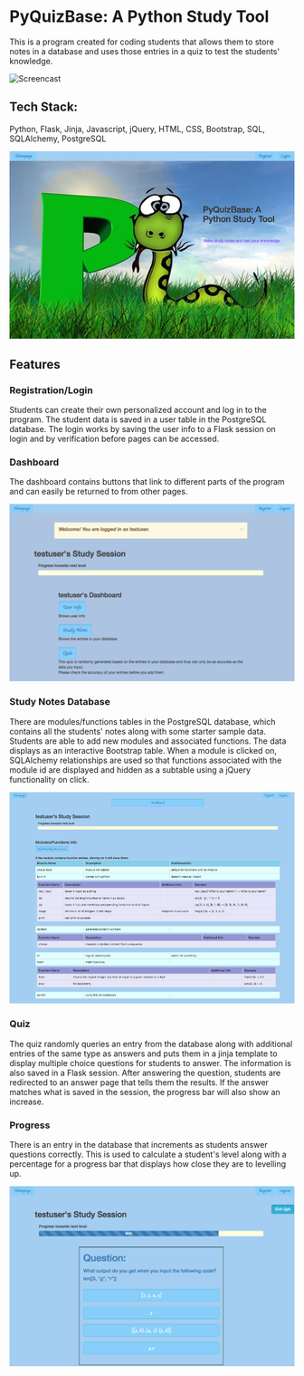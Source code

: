 PyQuizBase: A Python Study Tool
===============================

This is a program created for coding students that allows them to store notes in a database and uses those entries in a quiz to test the students' knowledge.

![Screencast](/static/img/screencast.gif)

Tech Stack:
-----------
Python, Flask, Jinja, Javascript, jQuery, HTML, CSS, Bootstrap, SQL, SQLAlchemy, PostgreSQL

![Homepage](/static/img/Homepage.png)

Features
--------

### Registration/Login

Students can create their own personalized account and log in to the program. The student data is saved in a user table in the PostgreSQL database. The login works by saving the user info to a Flask session on login and by verification before pages can be accessed.

### Dashboard

The dashboard contains buttons that link to different parts of the program and can easily be returned to from other pages.

![Dashboard](/static/img/Dashboard.png)

### Study Notes Database

There are modules/functions tables in the PostgreSQL database, which contains all the students' notes along with some starter sample data. Students are able to add new modules and associated functions. The data displays as an interactive Bootstrap table. When a module is clicked on, SQLAlchemy relationships are used so that functions associated with the module id are displayed and hidden as a subtable using a jQuery functionality on click.

![Study Notes Table](/static/img/Study_Notes_Table.png)

### Quiz

The quiz randomly queries an entry from the database along with additional entries of the same type as answers and puts them in a jinja template to display multiple choice questions for students to answer. The information is also saved in a Flask session. After answering the question, students are redirected to an answer page that tells them the results. If the answer matches what is saved in the session, the progress bar will also show an increase.

### Progress

There is an entry in the database that increments as students answer questions correctly. This is used to calculate a student's level along with a percentage for a progress bar that displays how close they are to levelling up.

![Quiz](/static/img/Quiz.png)
